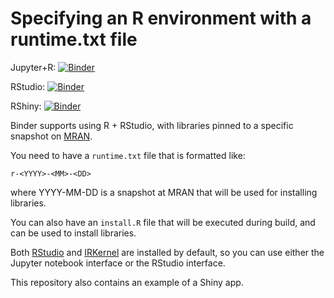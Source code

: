 # Specifying an R environment with a runtime.txt file

Jupyter+R: [![Binder](http://mybinder.org/badge.svg)](https://mybinder.org/v2/gh/crazyhottommy/r/master?filepath=index.ipynb)

RStudio: [![Binder](http://mybinder.org/badge.svg)](https://mybinder.org/v2/gh/crazyhottommy/r/master?urlpath=rstudio)

RShiny: [![Binder](http://mybinder.org/badge.svg)](https://mybinder.org/v2/gh/crazyhottommy/r/master?urlpath=shiny/bus-dashboard/)

Binder supports using R + RStudio, with libraries pinned to a specific
snapshot on [MRAN](https://mran.microsoft.com/documents/rro/reproducibility).

You need to have a `runtime.txt` file that is formatted like:

```
r-<YYYY>-<MM>-<DD>
```

where YYYY-MM-DD is a snapshot at MRAN that will be used for installing
libraries.

You can also have an `install.R` file that will be executed during build,
and can be used to install libraries.

Both [RStudio](https://www.rstudio.com/) and [IRKernel](https://irkernel.github.io/)
are installed by default, so you can use either the Jupyter notebook interface or
the RStudio interface.

This repository also contains an example of a Shiny app.
